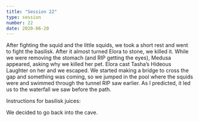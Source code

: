 ```yaml
---
title: "Session 22"
type: session
number: 22
date: 2020-06-20
---
```


After fighting the squid and the little squids, we took a short rest and went to fight the basilisk. After it almost turned Elora to stone, we killed it. While we were removing the stomach (and RIP getting the eyes), Medusa appeared, asking why we killed her pet. Elora cast Tasha’s Hideous Laughter on her and we escaped.
We started making a bridge to cross the gap and something was coming, so we jumped in the pool where the squids were and swimmed through the tunnel RIP saw earlier. As I predicted, it led us to the waterfall we saw before the path.

Instructions for basilisk juices: 

We decided to go back into the cave.
